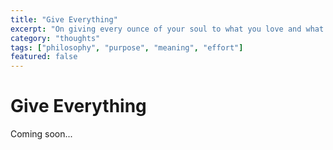 ```yaml
---
title: "Give Everything"
excerpt: "On giving every ounce of your soul to what you love and what it means to live with meaning."
category: "thoughts"
tags: ["philosophy", "purpose", "meaning", "effort"]
featured: false
---
```


# Give Everything

Coming soon...
